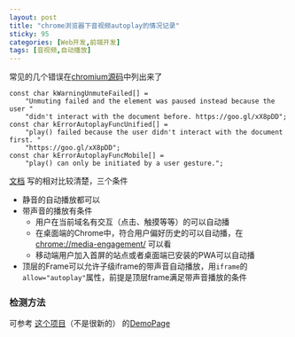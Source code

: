 ```yaml
---
layout: post
title: "chrome浏览器下音视频autoplay的情况记录"
sticky: 95
categories: [Web开发,前端开发]
tags: [音视频,自动播放]
---
```




常见的几个错误在[chromium源码](https://github.com/chromium/chromium/blob/main/third_party/blink/renderer/core/html/media/autoplay_policy.cc)中列出来了

```
const char kWarningUnmuteFailed[] =
    "Unmuting failed and the element was paused instead because the user "
    "didn't interact with the document before. https://goo.gl/xX8pDD";
const char kErrorAutoplayFuncUnified[] =
    "play() failed because the user didn't interact with the document first. "
    "https://goo.gl/xX8pDD";
const char kErrorAutoplayFuncMobile[] =
    "play() can only be initiated by a user gesture.";
```



[文档](https://developer.chrome.com/blog/autoplay/) 写的相对比较清楚，三个条件

- 静音的自动播放都可以
- 带声音的播放有条件
  - 用户在当前域名有交互（点击、触摸等等）的可以自动播
  - 在桌面端的Chrome中，符合用户偏好历史的可以自动播，在 [chrome://media-engagement/](chrome://media-engagement/) 可以看
  - 移动端用户加入首屏的站点或者桌面端已安装的PWA可以自动播
- 顶层的Frame可以允许子级iframe的带声音自动播放，用`iframe`的 `allow="autoplay"`属性，前提是顶层frame满足带声音播放的条件



### 检测方法

可参考 [这个项目](https://github.com/video-dev/can-autoplay)（不是很新的） 的[DemoPage](https://video-dev.github.io/can-autoplay/)
